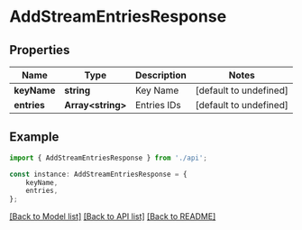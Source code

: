 # AddStreamEntriesResponse


## Properties

Name | Type | Description | Notes
------------ | ------------- | ------------- | -------------
**keyName** | **string** | Key Name | [default to undefined]
**entries** | **Array&lt;string&gt;** | Entries IDs | [default to undefined]

## Example

```typescript
import { AddStreamEntriesResponse } from './api';

const instance: AddStreamEntriesResponse = {
    keyName,
    entries,
};
```

[[Back to Model list]](../README.md#documentation-for-models) [[Back to API list]](../README.md#documentation-for-api-endpoints) [[Back to README]](../README.md)

